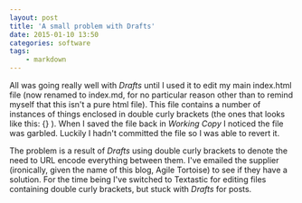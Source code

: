 ```yaml
---
layout: post
title: 'A small problem with Drafts'
date: 2015-01-10 13:50
categories: software
tags: 
	- markdown
---
```

All was going really well with *Drafts* until I used it to edit my main index.html file (now renamed to index.md, for no particular reason other than to remind myself that this isn't a pure html file).  This file contains a number of instances of things enclosed in double curly brackets (the ones that looks like this: {} ).  When I saved the file back in *Working Copy* I noticed the file was garbled.  Luckily I hadn't committed the file so I was able to revert it.

The problem is a result of *Drafts* using double curly brackets to denote the need to URL encode everything between them.  I've emailed the supplier (ironically, given the name of this blog, Agile Tortoise) to see if they have a solution.  For the time being I've switched to Textastic for editing files containing double curly brackets, but stuck with *Drafts* for posts.